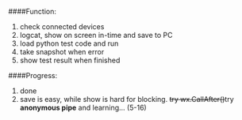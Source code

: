 ####Function:
1. check connected devices
2. logcat, show on screen in-time and save to PC
3. load python test code and run
4. take snapshot when error
5. show test result when finished

####Progress:
1. done
2. save is easy, while show is hard for blocking. ~~try wx.CallAfter()~~try **anonymous pipe** and learning... (5-16)
